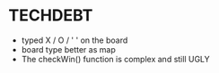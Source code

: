 # TECHDEBT

- typed X / O / ' ' on the board
- board type better as map
- The checkWin() function is complex and still UGLY
